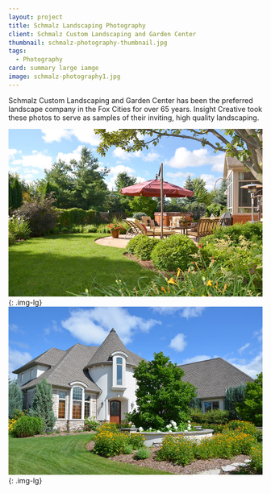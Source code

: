 ```yaml
---
layout: project
title: Schmalz Landscaping Photography
client: Schmalz Custom Landscaping and Garden Center
thumbnail: schmalz-photography-thumbnail.jpg
tags: 
  - Photography
card: summary large iamge
image: schmalz-photography1.jpg
---
```


Schmalz Custom Landscaping and Garden Center has been the preferred landscape company in the Fox Cities for over 65 years. Insight Creative took these photos to serve as samples of their inviting, high quality landscaping.

![Schmalz Landscaping](/img/schmalz-photography1.jpg){: .img-lg}
![Schmalz Landscaping](/img/schmalz-photography2.jpg){: .img-lg}